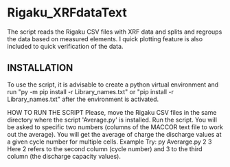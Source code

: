Rigaku_XRFdataText
====

The script reads the Rigaku CSV files with XRF data and splits and regroups the data based on measured elements. I quick plotting feature is also included to quick verification of the data.

INSTALLATION
----
To use the script, it is advisable to create a python virtual environment and run "py -m pip install -r Library_names.txt" or "pip install -r Library_names.txt" after the environment is activated.

HOW TO RUN THE SCRIPT
Please, move the Rigaku CSV files in the same directory where the script 'Average.py' is installed.
Run the script.
You will be asked to specific two numbers (columns of the MACCOR text file to work out the average).
You will get the average of charge the discharge values at a given cycle number for multiple cells.
Example
Try: py Averarge.py 2 3
Here 2 refers to the second column (cycle number) and 3 to the third column (the discharge capacity values).
